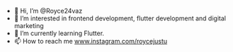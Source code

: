 - 👋 Hi, I’m @Royce24vaz
- 👀 I’m interested in frontend development, flutter development and digital marketing
- 🌱 I’m currently learning Flutter. 
- 📫 How to reach me www.instagram.com/roycejustu 

<!---
Royce24vaz/Royce24vaz is a ✨ special ✨ repository because its `README.md` (this file) appears on your GitHub profile.
You can click the Preview link to take a look at your changes.
--->
